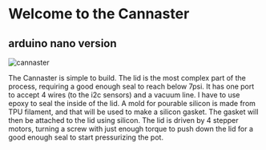 # Welcome to the Cannaster 
## arduino nano version

![cannaster](https://live.staticflickr.com/65535/53856350328_53e664ccdc_b.jpg)

The Cannaster is simple to build. The lid is the most complex part of the process, requiring a good enough seal to reach below 7psi. It has one port to accept 4 wires (to the i2c sensors) and a vacuum line. I have to use epoxy to seal the inside of the lid. A mold for pourable silicon is made from TPU filament, and that will be used to make a silicon gasket. The gasket will then be attached to the lid using silicon. The lid is driven by 4 stepper motors, turning a screw with just enough torque to push down the lid for a good enough seal to start pressurizing the pot. 
